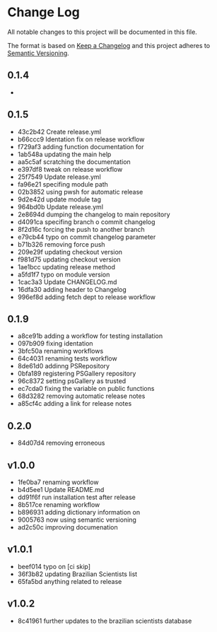 # Change Log

All notable changes to this project will be documented in this file.

The format is based on [Keep a Changelog](http://keepachangelog.com/)
and this project adheres to [Semantic Versioning](http://semver.org/).

## 0.1.4
 - 
## 0.1.5
 - 43c2b42 Create release.yml
 - b66ccc9 Identation fix on release workflow
 - f729af3 adding function documentation for 
 - 1ab548a updating the main help
 - aa5c5af scratching the documentation
 - e397df8 tweak on release workflow
 - 25f7549 Update release.yml
 - fa96e21 specifing module path
 - 02b3852 using pwsh  for automatic release
 - 9d2e42d update module tag
 - 964bd0b Update release.yml
 - 2e8694d dumping the changelog to main repository
 - d4091ca specifing branch o commit changelog
 - 8f2d16c forcing the push to another branch
 - e79cb44 typo on commit changelog parameter
 - b71b326 removing force push
 - 209e29f updating checkout version
 - f981d75 updating checkout version
 - 1ae1bcc updating release method
 - a5fd1f7 typo on module version
 - 1cac3a3 Update CHANGELOG.md
 - 16dfa30 adding header to Changelog
 - 996ef8d adding fetch dept to release workflow
## 0.1.9
 - a8ce91b adding a workflow for testing installation
 - 097b909 fixing identation
 - 3bfc50a renaming workflows
 - 64c4031 renaming tests workflow
 - 8de61d0 addinng PSRepository
 - 0bfa189 registering PSGallery repository
 - 96c8372 setting psGallery as trusted
 - ec7cda0 fixing the  variable on public functions
 - 68d3282 removing automatic release notes
 - a85cf4c adding a link for release notes
## 0.2.0
 - 84d07d4 removing erroneous 
## v1.0.0
 - 1fe0ba7 renaming workflow
 - b4d5ee1 Update README.md
 - dd91f6f run installation test after release
 - 8b517ce renaming workflow 
 - b896931 adding dictionary information on 
 - 9005763 now using semantic versioning
 - ad2c50c improving documenation
## v1.0.1
 - beef014 typo on  [ci skip]
 - 36f3b82 updating Brazilian Scientists list
 - 65fa5bd anything related to release
## v1.0.2
 - 8c41961 further updates to the brazilian scientists database
